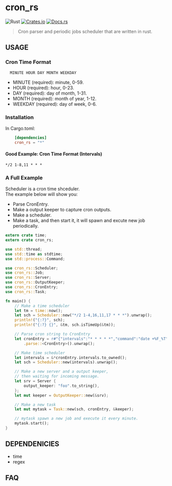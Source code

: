 # cron_rs  
![Rust](https://img.shields.io/badge/rust-nightly-red.svg)
[![Crates.io](https://img.shields.io/crates/d/cron_rs.svg)](https://crates.io/crates/cron_rs)
[![Docs.rs](https://docs.rs/cron_rs/badge.svg)](https://docs.rs/cron_rs)
> Cron parser and periodic jobs scheduler that are written in rust.

## USAGE

### Cron Time Format

`  
MINUTE HOUR DAY MONTH WEEKDAY  
`  

* MINUTE (required): minute, 0-59.
* HOUR (required): hour, 0-23.
* DAY (required): day of month, 1-31.
* MONTH (required): month of year, 1-12.
* WEEKDAY (required): day of week, 0-6.

### Installation  

In Cargo.toml:  

```toml  
    [dependencies]  
    cron_rs = "*"  
```

#### Good Example: Cron Time Format (Intervals)  
```
*/2 1-8,11 * * *  
````

### A Full Example  

Scheduler is a cron time shceduler.  
The example below will show you:  
* Parse CronEntry.  
* Make a output keeper to capture cron outputs.
* Make a scheduler.  
* Make a task, and then start it, it will spawn and excute new job periodically.  

```rust
extern crate time;
extern crate cron_rs;

use std::thread;
use std::time as stdtime;
use std::process::Command;

use cron_rs::Scheduler;
use cron_rs::Job;
use cron_rs::Server;
use cron_rs::OutputKeeper;
use cron_rs::CronEntry;
use cron_rs::Task;

fn main() {
    // Make a time scheduler
    let tm = time::now();
    let sch = Scheduler::new("*/2 1-4,16,11,17 * * *").unwrap();
    println!("{:?}", sch);
    println!("{:?} {}", &tm, sch.isTimeUp(&tm));

    // Parse cron string to CronEntry
    let cronEntry = r#"{"intervals":"* * * * *","command":"date +%F_%T","description":"print time every minute","daemon":false,"testRun":true,"timeoutSeconds":5,"autokill":true,"alarmEmail":false,"alarmSms":true,"alarmUsers":"gaobushuang","id":1,"cronId":1,"treeId":261,"treePath":"b2c.b2cop.build-ci.build-ci.cn-test","active":false,"updateTime":"2017-02-07T13:22:52+08:00","lastCode":0,"lastJob":0,"watch":true,"host":""}"#
        .parse::<CronEntry>().unwrap();

    // Make time scheduler
    let intervals = &*cronEntry.intervals.to_owned();
    let sch = Scheduler::new(intervals).unwrap();

    // Make a new server and a output keeper,
    // then waiting for incoming message.
    let srv = Server {
        output_keeper: "foo".to_string(),
    };
    let mut keeper = OutputKeeper::new(&srv);

    // Make a new task
    let mut mytask = Task::new(sch, cronEntry, &keeper);

    // mytask spawn a new job and execute it every minute.
    mytask.start();
}  

```

## DEPENDENICIES

* time
* regex

## FAQ
